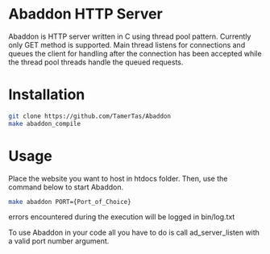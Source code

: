 Abaddon HTTP Server
=======

Abaddon is HTTP server written in C using thread pool pattern.
Currently only GET method is supported. Main thread listens for connections
and queues the client for handling after the connection has been accepted
while the thread pool threads handle the queued requests.

Installation
=======
```bash
git clone https://github.com/TamerTas/Abaddon
make abaddon_compile
```

Usage
=======
Place the website you want to host in htdocs folder.
Then, use the command below to start Abaddon.
```bash
make abaddon PORT={Port_of_Choice}
```
errors encountered during the execution will be logged
in bin/log.txt

To use Abaddon in your code all you have to do is call
ad_server_listen with a valid port number argument.

